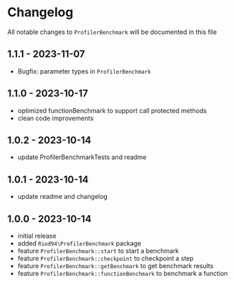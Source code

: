 # Changelog

All notable changes to `ProfilerBenchmark` will be documented in this file

## 1.1.1 - 2023-11-07

- Bugfix: parameter types in `ProfilerBenchmark`

## 1.1.0 - 2023-10-17

- optimized functionBenchmark to support call protected methods
- clean code improvements

## 1.0.2 - 2023-10-14

- update ProfilerBenchmarkTests and readme

## 1.0.1 - 2023-10-14

- update readme and changelog

## 1.0.0 - 2023-10-14

- initial release
- added `Riod94\ProfilerBenchmark` package
- feature `ProfilerBenchmark::start` to start a benchmark
- feature `ProfilerBenchmark::checkpoint` to checkpoint a step
- feature `ProfilerBenchmark::getBenchmark` to get benchmark results
- feature `ProfilerBenchmark::functionBenchmark` to benchmark a function
